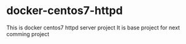 # docker-centos7-httpd
This is docker centos7 httpd server project
It is base project for next comming project
